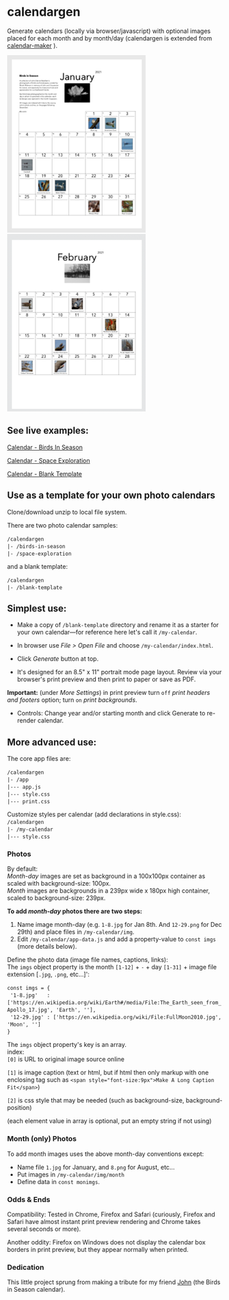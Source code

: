 # calendargen
Generate calendars (locally via browser/javascript) with optional images placed for each month and by month/day (calendargen is extended from [calendar-maker](https://github.com/jpraetorius/calendar-maker) ).

![Screencap - January](./birds-in-season/screencap-jan.png)
![Screencap - February](./birds-in-season/screencap-feb.png)

## See live examples:
[Calendar - Birds In Season](https://wittman.github.io/calendargen/birds-in-season/index.html)

[Calendar - Space Exploration](https://wittman.github.io/calendargen/space-exploration/index.html)

[Calendar - Blank Template](https://wittman.github.io/calendargen/blank-template/index.html)

## Use as a template for your own photo calendars

Clone/download unzip to local file system.

There are two photo calendar samples:

`/calendargen`  
`|- /birds-in-season`  
`|- /space-exploration`

and a blank template:

`/calendargen`  
`|- /blank-template`

## Simplest use:

- Make a copy of `/blank-template` directory and rename it as a starter for your own calendar—for reference here let's call it `/my-calendar`.

- In browser use <em>File > Open File</em> and choose `/my-calendar/index.html`.

- Click <em>Generate</em> button at top.

- It's designed for an 8.5" x 11" portrait mode page layout. Review via your browser's print preview and then print to paper or save as PDF.

**Important:** (under _More Settings_) in print preview turn `off` _print headers and footers_ option; turn `on` _print backgrounds_.

- Controls: Change year and/or starting month and click Generate to re-render calendar.

## More advanced use:

The core app files are:

`/calendargen`  
`|- /app`  
`|--- app.js`  
`|--- style.css`  
`|--- print.css`

Customize styles per calendar (add declarations in style.css):  
`/calendargen`  
`|- /my-calendar`  
`|--- style.css`

### Photos
By default:  
_Month-day_ images are set as background in a 100x100px container as scaled with background-size: 100px.  
_Month_ images are backgrounds in a 239px wide x 180px high container, scaled to background-size: 239px.

**To add _month-day_ photos there are two steps:**
1. Name image month-day (e.g. `1-8.jpg` for Jan 8th. And `12-29.png` for Dec 29th) and place files in `/my-calendar/img`.
2. Edit `/my-calendar/app-data.js` and add a property-value to `const imgs` (more details below).

Define the photo data (image file names, captions, links):  
The `imgs` object property is the month `[1-12]` + `-` + day `[1-31]` + image file extension [`.jpg`, `.png`, etc...]':

`const imgs = {`  
` '1-8.jpg'   : ['https://en.wikipedia.org/wiki/Earth#/media/File:The_Earth_seen_from_Apollo_17.jpg', 'Earth', ''],`  
` '12-29.jpg' : ['https://en.wikipedia.org/wiki/File:FullMoon2010.jpg', 'Moon', '']`  
`}`

The `imgs` object property's key is an array.  
index:  
 `[0]` is URL to original image source online

 `[1]` is image caption (text or html, but if html then only markup with one enclosing tag such as `<span style="font-size:9px">Make A Long Caption Fit</span>`)

 `[2]` is css style that may be needed (such as background-size, background-position)

(each element value in array is optional, put an empty string if not using)

### Month (only) Photos
To add month images uses the above month-day conventions except:  
- Name file `1.jpg` for January,  and `8.png` for August, etc...  
- Put images in `/my-calendar/img/month`
- Define data in `const monimgs`.

### Odds & Ends
Compatibility: Tested in Chrome, Firefox and Safari (curiously, Firefox and Safari have almost instant print preview rendering and Chrome takes several seconds or more).

Another oddity: Firefox on Windows does not display the calendar box borders in print preview, but they appear normally when printed.

### Dedication

This little project sprung from making a tribute for my friend [John](https://wittman.org/blog/birds-in-season/) (the Birds in Season calendar).
